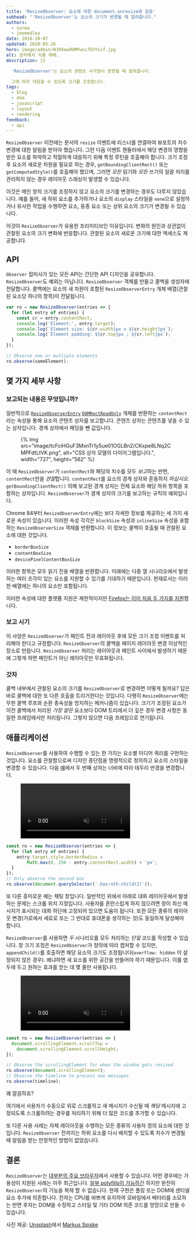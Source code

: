 ```yaml
---
title: 'ResizeObserver: 요소에 대한 document.onresize와 같음'
subhead: "'ResizeObserver'는 요소의 크기가 변경될 때 알려줍니다."
authors:
  - surma
  - joemedley
date: 2016-10-07
updated: 2020-05-26
hero: image/admin/WJ69aw9UMPwsc7ShYvif.jpg
alt: 상자에서 식물 재배.
description: |2

  'ResizeObserver'는 요소의 콘텐츠 사각형이 변경될 때 알려줍니다.

  그에 따라 대응할 수 있도록 크기를 조정합니다.
tags:
  - blog
  - dom
  - javascript
  - layout
  - rendering
feedback:
  - api
---
```


`ResizeObserver` 이전에는 문서의 `resize` 이벤트에 리스너를 연결하여 뷰포트의 치수 변경에 대한 알림을 받아야 했습니다. 그런 다음 이벤트 핸들러에서 해당 변경의 영향을 받은 요소를 파악하고 적절하게 대응하기 위해 특정 루틴을 호출해야 합니다. 크기 조정 후 요소의 새로운 차원을 필요로 하는 경우, `getBoundingClientRect()` 또는 `getComputedStyle()`를 호출해야 했으며, 그러면 *모든* 읽기와 *모든* 쓰기의 일괄 처리를 관리하지 않는 경우 레이아웃 스래싱이 발생할 수 있습니다.

이것은 메인 창의 크기를 조정하지 않고 요소의 크기를 변경하는 경우도 다루지 않았습니다. 예를 들어, 새 하위 요소를 추가하거나 요소의 `display` 스타일을 `none`으로 설정하거나 유사한 작업을 수행하면 요소, 동종 요소 또는 상위 요소의 크기가 변경될 수 있습니다.

이것이 `ResizeObserver`가 유용한 프리미티브인 이유입니다. 변화의 원인과 상관없이 관찰된 요소의 크기 변화에 반응합니다. 관찰된 요소의 새로운 크기에 대한 액세스도 제공합니다.

## API

`Observer` 접미사가 있는 모든 API는 간단한 API 디자인을 공유합니다. `ResizeObserver`도 예외는 아닙니다. `ResizeObserver` 객체를 만들고 콜백을 생성자에 전달합니다. 콜백에는 요소의 새 차원이 포함된 `ResizeObserverEntry` 개체 배열(관찰된 요소당 하나의 항목)이 전달됩니다.

```js
var ro = new ResizeObserver(entries => {
  for (let entry of entries) {
    const cr = entry.contentRect;
    console.log('Element:', entry.target);
    console.log(`Element size: ${cr.width}px x ${cr.height}px`);
    console.log(`Element padding: ${cr.top}px ; ${cr.left}px`);
  }
});

// Observe one or multiple elements
ro.observe(someElement);
```

## 몇 가지 세부 사항

### 보고되는 내용은 무엇입니까?

일반적으로 [`ResizeObserverEntry`](https://developer.mozilla.org/docs/Web/API/ResizeObserverEntry) [`DOMRectReadOnly`](https://developer.mozilla.org/docs/Web/API/DOMRectReadOnly) 개체를 반환하는 `contentRect`라는 속성을 통해 요소의 콘텐츠 상자를 보고합니다. 콘텐츠 상자는 콘텐츠를 넣을 수 있는 상자입니다. 경계 상자에서 패딩을 뺀 값입니다.

<figure class="w-figure">{% Img src="image/tcFciHGuF3MxnTr1y5ue01OGLBn2/CKxpe8LNq2CMPFdtLtVK.png", alt="CSS 상자 모델의 다이어그램입니다.", width="727", height="562" %}</figure>

이 때 `ResizeObserver`가 `contentRect`와 패딩의 치수를 모두 *보고*하는 반면, `contentRect`만을 *관찰*합니다. `contentRect`를 요소의 경계 상자와 혼동하지 *마십시오.* `getBoundingClientRect()` 의해 보고된 경계 상자는 전체 요소와 해당 하위 항목을 포함하는 상자입니다. `ResizeObserver`가 경계 상자의 크기를 보고하는 규칙의 예외입니다.

Chrome 84부터 `ResizeObserverEntry`에는 보다 자세한 정보를 제공하는 세 가지 새로운 속성이 있습니다. 이러한 속성 각각은 `blockSize` 속성과 `inlineSize` 속성을 포함하는 `ResizeObserverSize` 객체를 반환합니다. 이 정보는 콜백이 호출될 때 관찰된 요소에 대한 것입니다.

- `borderBoxSize`
- `contentBoxSize`
- `devicePixelContentBoxSize`

이러한 항목은 모두 읽기 전용 배열을 반환합니다. 미래에는 다중 열 시나리오에서 발생하는 여러 조각이 있는 요소를 지원할 수 있기를 기대하기 때문입니다. 현재로서는 이러한 배열에는 하나의 요소만 포함됩니다.

이러한 속성에 대한 플랫폼 지원은 제한적이지만 [Firefox는 이미 처음 두 가지를 지원](https://developer.mozilla.org/docs/Web/API/ResizeObserverEntry#Browser_compatibility)합니다.

### 보고 시기

이 사양은 `ResizeObserver`가 페인트 전과 레이아웃 후에 모든 크기 조정 이벤트를 처리해야 한다고 규정합니다. `ResizeObserver`의 콜백을 페이지 레이아웃 변경 이상적인 장소로 만듭니다. `ResizeObserver` 처리는 레이아웃과 페인트 사이에서 발생하기 때문에 그렇게 하면 페인트가 아닌 레이아웃만 무효화됩니다.

### 갓차

콜백 내부에서 관찰된 요소의 크기를 `ResizeObserver`로 변경하면 어떻게 될까요? 답은 바로 콜백에 대한 또 다른 호출을 트리거한다는 것입니다. 다행히 `ResizeObserver`에는 무한 콜백 루프와 순환 종속성을 방지하는 메커니즘이 있습니다. 크기가 조정된 요소가 이전 콜백에서 처리된 *가장 얕은* 요소보다 DOM 트리에서 더 깊은 경우 변경 사항은 동일한 프레임에서만 처리됩니다. 그렇지 않으면 다음 프레임으로 연기됩니다.

## 애플리케이션

`ResizeObserver`를 사용하여 수행할 수 있는 한 가지는 요소별 미디어 쿼리를 구현하는 것입니다. 요소를 관찰함으로써 디자인 중단점을 명령적으로 정의하고 요소의 스타일을 변경할 수 있습니다. 다음 [예](https://googlechrome.github.io/samples/resizeobserver/)에서 두 번째 상자는 너비에 따라 테두리 반경을 변경합니다.

<figure class="w-figure">
  <video controls autoplay loop muted class="w-screenshot">
    <source src="https://storage.googleapis.com/webfundamentals-assets/resizeobserver/elem-mq_vp8.webm" type="video/webm; codecs=vp8">
    <source src="https://storage.googleapis.com/webfundamentals-assets/resizeobserver/elem-mq_x264.mp4" type="video/mp4; codecs=h264">
  </source></source></video></figure>

```js
const ro = new ResizeObserver(entries => {
  for (let entry of entries) {
    entry.target.style.borderRadius =
        Math.max(0, 250 - entry.contentRect.width) + 'px';
  }
});
// Only observe the second box
ro.observe(document.querySelector('.box:nth-child(2)'));
```

또 다른 흥미로운 예는 채팅 창입니다. 일반적인 위에서 아래로 대화 레이아웃에서 발생하는 문제는 스크롤 위치 지정입니다. 사용자를 혼란스럽게 하지 않으려면 창이 최신 메시지가 표시되는 대화 하단에 고정되어 있으면 도움이 됩니다. 또한 모든 종류의 레이아웃 변경(가로에서 세로로 또는 그 반대로 휴대폰을 생각하는 것)도 동일하게 달성해야 합니다.

`ResizeObserver`를 사용하면 *두* 시나리오를 모두 처리하는 *단일* 코드를 작성할 수 있습니다. 창 크기 조정은 `ResizeObserver`가 정의에 따라 캡처할 수 있지만, `appendChild()`를 호출하면 해당 요소의 크기도 조정됩니다(`overflow: hidden` 이 설정되지 않은 경우). 왜냐하면 새 요소를 위한 공간을 만들어야 하기 때문입니다. 이를 염두에 두고 원하는 효과를 얻는 데 몇 줄만 사용됩니다.

<figure class="w-figure">
 <video controls autoplay loop muted class="w-screenshot">
   <source src="https://storage.googleapis.com/webfundamentals-assets/resizeobserver/chat_vp8.webm" type="video/webm; codecs=vp8">
   <source src="https://storage.googleapis.com/webfundamentals-assets/resizeobserver/chat_x264.mp4" type="video/mp4; codecs=h264">
 </source></source></video></figure>

```js
const ro = new ResizeObserver(entries => {
  document.scrollingElement.scrollTop =
    document.scrollingElement.scrollHeight;
});

// Observe the scrollingElement for when the window gets resized
ro.observe(document.scrollingElement);
// Observe the timeline to process new messages
ro.observe(timeline);
```

꽤 깔끔하죠?

여기에서 사용자가 수동으로 위로 스크롤하고 새 메시지가 수신될 때 *해당* 메시지에 고정되도록 스크롤하려는 경우를 처리하기 위해 더 많은 코드를 추가할 수 있습니다.

또 다른 사용 사례는 자체 레이아웃을 수행하는 모든 종류의 사용자 정의 요소에 대한 것입니다. `ResizeObserver` 전까지는 하위 요소를 다시 배치할 수 있도록 치수가 변경될 때 알림을 받는 안정적인 방법이 없었습니다.

## 결론

`ResizeObserver`는 [대부분의 주요 브라우저](https://developer.mozilla.org/docs/Web/API/ResizeObserver#Browser_compatibility)에서 사용할 수 있습니다. 어떤 경우에는 가용성이 지원된 사례는 아주 최근입니다. [일부 polyfills이 가능하긴](https://github.com/WICG/ResizeObserver/issues/3) 하지만 완전히 `ResizeObserver`의 기능을 복제 할 수 없습니다. 현재 구현은 폴링 또는 DOM에 센티넬 요소 추가에 의존합니다. 전자는 CPU를 바쁘게 유지하여 모바일에서 배터리를 소모하는 반면 후자는 DOM을 수정하고 스타일 및 기타 DOM 의존 코드를 엉망으로 만들 수 있습니다.

사진 제공: [Unsplash](https://unsplash.com/@markusspiske?utm_source=unsplash&utm_medium=referral&utm_content=creditCopyText)에서 [Markus Spiske](https://unsplash.com/s/photos/observe-growth?utm_source=unsplash&utm_medium=referral&utm_content=creditCopyText)
